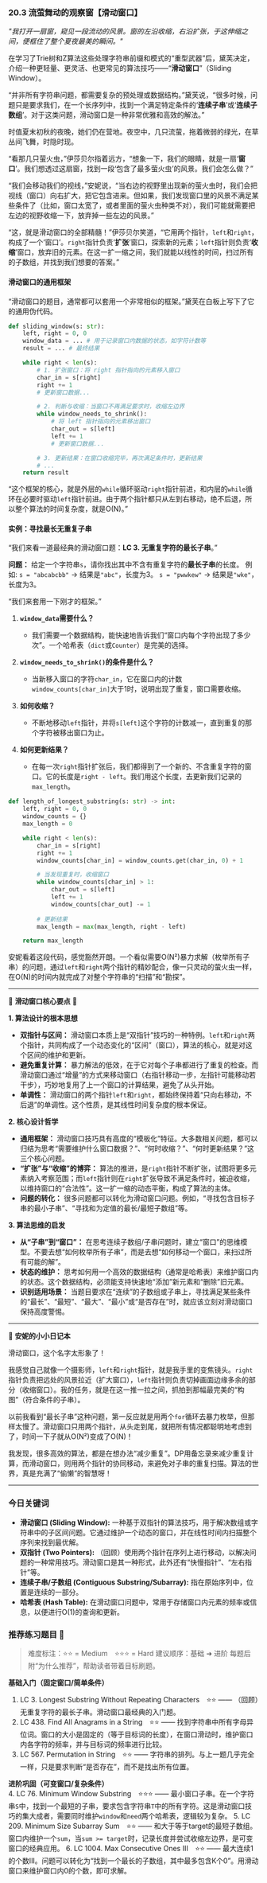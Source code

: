 ### **20.3 流萤舞动的观察窗【滑动窗口】**

*"我打开一扇窗，窥见一段流动的风景。窗的左沿收缩，右沿扩张，于这伸缩之间，便框住了整个夏夜最美的瞬间。"*

在学习了Trie树和Z算法这些处理字符串前缀和模式的“重型武器”后，黛芙决定，介绍一种更轻量、更灵活、也更常见的算法技巧——“**滑动窗口**”（Sliding Window）。

“并非所有字符串问题，都需要复杂的预处理或数据结构。”黛芙说，“很多时候，问题只是要求我们，在一个长序列中，找到一个满足特定条件的‘**连续子串**’或‘**连续子数组**’。对于这类问题，滑动窗口是一种非常优雅和高效的解法。”

时值夏末初秋的夜晚，她们仍在营地。夜空中，几只流萤，拖着微弱的绿光，在草丛间飞舞，时隐时现。

“看那几只萤火虫，”伊莎贝尔指着远方，“想象一下，我们的眼睛，就是一扇‘**窗口**’。我们想透过这扇窗，找到一段‘包含了最多萤火虫’的风景。我们会怎么做？”

“我们会移动我们的视线，”安妮说，“当右边的视野里出现新的萤火虫时，我们会把视线（窗口）向右扩大，把它包含进来。但如果，我们发现窗口里的风景不满足某些条件了（比如，窗口太宽了，或者里面的萤火虫种类不对），我们可能就需要把左边的视野收缩一下，放弃掉一些左边的风景。”

“这，就是滑动窗口的全部精髓！”伊莎贝尔笑道，“它用两个指针，`left`和`right`，构成了一个‘窗口’。`right`指针负责‘**扩张**’窗口，探索新的元素；`left`指针则负责‘**收缩**’窗口，放弃旧的元素。在这一扩一缩之间，我们就能以线性的时间，扫过所有的子数组，并找到我们想要的答案。”

#### **滑动窗口的通用框架**

“滑动窗口的题目，通常都可以套用一个非常相似的框架。”黛芙在白板上写下了它的通用伪代码。

```python
def sliding_window(s: str):
    left, right = 0, 0
    window_data = ... # 用于记录窗口内数据的状态，如字符计数等
    result = ... # 最终结果

    while right < len(s):
        # 1. 扩张窗口：将 right 指针指向的元素移入窗口
        char_in = s[right]
        right += 1
        # 更新窗口数据...

        # 2. 判断与收缩：当窗口不再满足要求时，收缩左边界
        while window_needs_to_shrink():
            # 将 left 指针指向的元素移出窗口
            char_out = s[left]
            left += 1
            # 更新窗口数据...

        # 3. 更新结果：在窗口收缩完毕，再次满足条件时，更新结果
        # ...
    return result
```

“这个框架的核心，就是外层的`while`循环驱动`right`指针前进，和内层的`while`循环在必要时驱动`left`指针前进。由于两个指针都只从左到右移动，绝不后退，所以整个算法的时间复杂度，就是O(N)。”

#### **实例：寻找最长无重复子串**

“我们来看一道最经典的滑动窗口题：**LC 3. 无重复字符的最长子串**。”

**问题：** 给定一个字符串`s`，请你找出其中不含有重复字符的**最长子串**的长度。
例如: `s = "abcabcbb"` -> 结果是`"abc"`，长度为3。
`s = "pwwkew"` -> 结果是`"wke"`，长度为3。

“我们来套用一下刚才的框架。”

1.  **`window_data`需要什么？**
    -   我们需要一个数据结构，能快速地告诉我们“窗口内每个字符出现了多少次”。一个哈希表（`dict`或`Counter`）是完美的选择。

2.  **`window_needs_to_shrink()`的条件是什么？**
    -   当新移入窗口的字符`char_in`，它在窗口内的计数`window_counts[char_in]`大于1时，说明出现了重复，窗口需要收缩。

3.  **如何收缩？**
    -   不断地移动`left`指针，并将`s[left]`这个字符的计数减一，直到重复的那个字符被移出窗口为止。

4.  **如何更新结果？**
    -   在每一次`right`指针扩张后，我们都得到了一个新的、不含重复字符的窗口。它的长度是`right - left`。我们用这个长度，去更新我们记录的`max_length`。

```python
def length_of_longest_substring(s: str) -> int:
    left, right = 0, 0
    window_counts = {}
    max_length = 0

    while right < len(s):
        char_in = s[right]
        right += 1
        window_counts[char_in] = window_counts.get(char_in, 0) + 1

        # 当发现重复时，收缩窗口
        while window_counts[char_in] > 1:
            char_out = s[left]
            left += 1
            window_counts[char_out] -= 1
        
        # 更新结果
        max_length = max(max_length, right - left)

    return max_length
```

安妮看着这段代码，感觉豁然开朗。一个看似需要O(N²)暴力求解（枚举所有子串）的问题，通过`left`和`right`两个指针的精妙配合，像一只灵动的萤火虫一样，在O(N)的时间内就完成了对整个字符串的“扫描”和“勘探”。

---

🌸 **滑动窗口核心要点** 🌸

**1. 算法设计的根本思想**
- **双指针与区间：** 滑动窗口本质上是“双指针”技巧的一种特例。`left`和`right`两个指针，共同构成了一个动态变化的“区间”（窗口），算法的核心，就是对这个区间的维护和更新。
- **避免重复计算：** 暴力解法的低效，在于它对每个子串都进行了重复的检查。而滑动窗口通过“增量”的方式来移动窗口（右指针移动一步，左指针可能移动若干步），巧妙地复用了上一个窗口的计算结果，避免了从头开始。
- **单调性：** 滑动窗口的两个指针`left`和`right`，都始终保持着“只向右移动，不后退”的单调性。这个性质，是其线性时间复杂度的根本保证。

**2. 核心设计哲学**
- **通用框架：** 滑动窗口技巧具有高度的“模板化”特征。大多数相关问题，都可以归结为思考“需要维护什么窗口数据？”、“何时收缩？”、“何时更新结果？”这三个核心问题。
- **“扩张”与“收缩”的博弈：** 算法的推进，是`right`指针不断扩张，试图将更多元素纳入考察范围；而`left`指针则在`right`扩张导致不满足条件时，被迫收缩，以维持窗口的“合法性”。这一扩一缩的动态平衡，构成了算法的主体。
- **问题的转化：** 很多问题都可以转化为滑动窗口问题。例如，“寻找包含目标子串的最小子串”、“寻找和为定值的最长/最短子数组”等。

**3. 算法思维的启发**
- **从“子串”到“窗口”：** 在思考连续子数组/子串问题时，建立“窗口”的思维模型。不要去想“如何枚举所有子串”，而是去想“如何移动一个窗口，来扫过所有可能的解”。
- **状态的维护：** 思考如何用一个高效的数据结构（通常是哈希表）来维护窗口内的状态。这个数据结构，必须能支持快速地“添加”新元素和“删除”旧元素。
- **识别适用场景：** 当题目要求在“连续”的子数组或子串上，寻找满足某些条件的“最长”、“最短”、“最大”、“最小”或“是否存在”时，就应该立刻对滑动窗口保持高度警惕。

---

🎀 **安妮的小小日记本**

滑动窗口，这个名字太形象了！

我感觉自己就像一个摄影师，`left`和`right`指针，就是我手里的变焦镜头。`right`指针负责把远处的风景拉近（扩大窗口），`left`指针则负责切掉画面边缘多余的部分（收缩窗口）。我的任务，就是在这一推一拉之间，抓拍到那幅最完美的“构图”（符合条件的子串）。

以前我看到“最长子串”这种问题，第一反应就是用两个`for`循环去暴力枚举，但那样太慢了。滑动窗口只用两个指针，从头走到尾，就把所有情况都聪明地考虑到了，时间一下子就从O(N²)变成了O(N)！

我发现，很多高效的算法，都是在想办法“减少重复”。DP用备忘录来减少重复计算，而滑动窗口，则用两个指针的协同移动，来避免对子串的重复扫描。算法的世界，真是充满了“偷懒”的智慧呀！

---

### 今日关键词

- **滑动窗口 (Sliding Window):** 一种基于双指针的算法技巧，用于解决数组或字符串中的子区间问题。它通过维护一个动态的窗口，并在线性时间内扫描整个序列来找到最优解。
- **双指针 (Two Pointers):** （回顾）使用两个指针在序列上进行移动，以解决问题的一种常用技巧。滑动窗口是其一种形式，此外还有“快慢指针”、“左右指针”等。
- **连续子串/子数组 (Contiguous Substring/Subarray):** 指在原始序列中，位置是连续的一部分。
- **哈希表 (Hash Table):** 在滑动窗口问题中，常用于存储窗口内元素的频率或信息，以便进行O(1)的查询和更新。

### 推荐练习题目 🧲  
> 难度标注：⭐⭐ = Medium ⭐⭐⭐ = Hard
> 建议顺序：基础 ➜ 进阶
> 每题后附“为什么推荐”，帮助读者带着目标刷题。  

**基础入门（固定窗口/简单条件）**  
1.  LC 3. Longest Substring Without Repeating Characters ⭐⭐ —— （回顾）无重复字符的最长子串。滑动窗口最经典的入门题。
2.  LC 438. Find All Anagrams in a String ⭐⭐ —— 找到字符串中所有字母异位词。窗口的大小是固定的（等于目标词的长度），在窗口滑动时，维护窗口内各字符的频率，并与目标词的频率进行比较。
3.  LC 567. Permutation in String ⭐⭐ —— 字符串的排列。与上一题几乎完全一样，只是要求判断“是否存在”，而不是找出所有位置。

**进阶巩固（可变窗口/复杂条件）**  
4.  LC 76. Minimum Window Substring ⭐⭐⭐ —— 最小窗口子串。在一个字符串`S`中，找到一个最短的子串，要求包含字符串`T`中的所有字符。这是滑动窗口技巧的集大成者，需要同时维护`window`和`need`两个哈希表，逻辑较为复杂。
5.  LC 209. Minimum Size Subarray Sum ⭐⭐ —— 和大于等于target的最短子数组。窗口内维护一个`sum`，当`sum >= target`时，记录长度并尝试收缩左边界，是可变窗口的经典应用。
6.  LC 1004. Max Consecutive Ones III ⭐⭐ —— 最大连续1的个数III。问题可以转化为“找到一个最长的子数组，其中最多包含K个0”。用滑动窗口来维护窗口内0的个数，即可求解。
